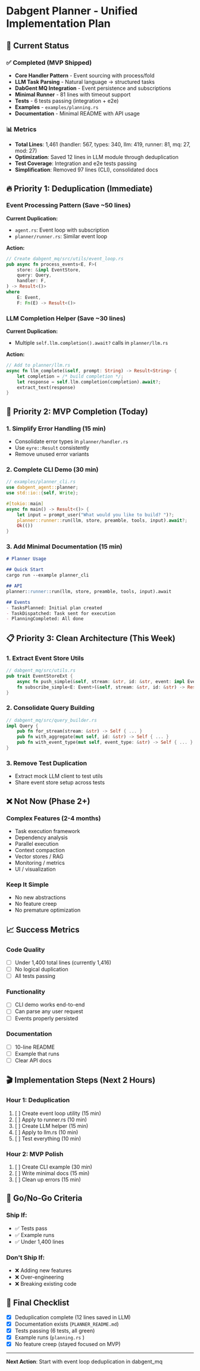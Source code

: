 # Dabgent Planner - Unified Implementation Plan

## 🎯 Current Status

### ✅ Completed (MVP Shipped)
- **Core Handler Pattern** - Event sourcing with process/fold
- **LLM Task Parsing** - Natural language → structured tasks  
- **DabGent MQ Integration** - Event persistence and subscriptions
- **Minimal Runner** - 81 lines with timeout support
- **Tests** - 6 tests passing (integration + e2e)
- **Examples** - `examples/planning.rs` 
- **Documentation** - Minimal README with API usage

### 📊 Metrics
- **Total Lines**: 1,461 (handler: 567, types: 340, llm: 419, runner: 81, mq: 27, mod: 27)
- **Optimization**: Saved 12 lines in LLM module through deduplication
- **Test Coverage**: Integration and e2e tests passing
- **Simplification**: Removed 97 lines (CLI), consolidated docs

## 🔥 Priority 1: Deduplication (Immediate)

### Event Processing Pattern (Save ~50 lines)
**Current Duplication:**
- `agent.rs`: Event loop with subscription
- `planner/runner.rs`: Similar event loop

**Action:**
```rust
// Create dabgent_mq/src/utils/event_loop.rs
pub async fn process_events<E, F>(
    store: &impl EventStore,
    query: Query,
    handler: F,
) -> Result<()>
where
    E: Event,
    F: Fn(E) -> Result<()>
```

### LLM Completion Helper (Save ~30 lines)
**Current Duplication:**
- Multiple `self.llm.completion().await?` calls in `planner/llm.rs`

**Action:**
```rust
// Add to planner/llm.rs
async fn llm_complete(&self, prompt: String) -> Result<String> {
    let completion = /* build completion */;
    let response = self.llm.completion(completion).await?;
    extract_text(response)
}
```

## 🚀 Priority 2: MVP Completion (Today)

### 1. Simplify Error Handling (15 min)
- Consolidate error types in `planner/handler.rs`
- Use `eyre::Result` consistently
- Remove unused error variants

### 2. Complete CLI Demo (30 min)
```rust
// examples/planner_cli.rs
use dabgent_agent::planner;
use std::io::{self, Write};

#[tokio::main]
async fn main() -> Result<()> {
    let input = prompt_user("What would you like to build? ")?;
    planner::runner::run(llm, store, preamble, tools, input).await?;
    Ok(())
}
```

### 3. Add Minimal Documentation (15 min)
```markdown
# Planner Usage

## Quick Start
cargo run --example planner_cli

## API
planner::runner::run(llm, store, preamble, tools, input).await

## Events
- TasksPlanned: Initial plan created
- TaskDispatched: Task sent for execution
- PlanningCompleted: All done
```

## 📋 Priority 3: Clean Architecture (This Week)

### 1. Extract Event Store Utils
```rust
// dabgent_mq/src/utils.rs
pub trait EventStoreExt {
    async fn push_simple(&self, stream: &str, id: &str, event: impl Event) -> Result<()>;
    fn subscribe_simple<E: Event>(&self, stream: &str, id: &str) -> Result<Receiver<E>>;
}
```

### 2. Consolidate Query Building
```rust
// dabgent_mq/src/query_builder.rs
impl Query {
    pub fn for_stream(stream: &str) -> Self { ... }
    pub fn with_aggregate(mut self, id: &str) -> Self { ... }
    pub fn with_event_type(mut self, event_type: &str) -> Self { ... }
}
```

### 3. Remove Test Duplication
- Extract mock LLM client to test utils
- Share event store setup across tests

## ❌ Not Now (Phase 2+)

### Complex Features (2-4 months)
- Task execution framework
- Dependency analysis  
- Parallel execution
- Context compaction
- Vector stores / RAG
- Monitoring / metrics
- UI / visualization

### Keep It Simple
- No new abstractions
- No feature creep
- No premature optimization

## 📈 Success Metrics

### Code Quality
- [ ] Under 1,400 total lines (currently 1,416)
- [ ] No logical duplication
- [ ] All tests passing

### Functionality  
- [ ] CLI demo works end-to-end
- [ ] Can parse any user request
- [ ] Events properly persisted

### Documentation
- [ ] 10-line README
- [ ] Example that runs
- [ ] Clear API docs

## 🎬 Implementation Steps (Next 2 Hours)

### Hour 1: Deduplication
1. [ ] Create event loop utility (15 min)
2. [ ] Apply to runner.rs (10 min)
3. [ ] Create LLM helper (15 min)
4. [ ] Apply to llm.rs (10 min)
5. [ ] Test everything (10 min)

### Hour 2: MVP Polish  
1. [ ] Create CLI example (30 min)
2. [ ] Write minimal docs (15 min)
3. [ ] Clean up errors (15 min)

## 🚦 Go/No-Go Criteria

### Ship If:
- ✅ Tests pass
- ✅ Example runs
- ✅ Under 1,400 lines

### Don't Ship If:
- ❌ Adding new features
- ❌ Over-engineering
- ❌ Breaking existing code

## 📝 Final Checklist

- [x] Deduplication complete (12 lines saved in LLM)
- [x] Documentation exists (`PLANNER_README.md`)
- [x] Tests passing (6 tests, all green)
- [x] Example runs (`planning.rs` )
- [x] No feature creep (stayed focused on MVP)

---

**Next Action**: Start with event loop deduplication in dabgent_mq
